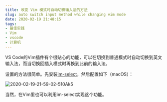 ```yaml
---
title: 改变 Vim 模式时自动切换输入法的方法
slug: auto switch input method while changing vim mode
date: 2020-02-19 21:48:15
tags:
- 最佳实践
- Vim
- vscode
- 计算机
---
```


VS Code的Vim插件有个很贴心的功能，可以在切换到普通模式时自动切换到英文输入法，而当切换回插入模式时再换到此前的输入法。

设置的方法很简单。先安装[im-select](https://github.com/daipeihust/im-select)，然后配置如下（macOS）：

![2020-02-19-21-59-02-510Ak5](https://raw.githubusercontent.com/xbot/image-hosting/master/blog/20200219215902000-1bbeb5210a8d458f4edf04b617e0b0ea.avif)

当然，在Vim里也可以利用im-select实现这个功能。
